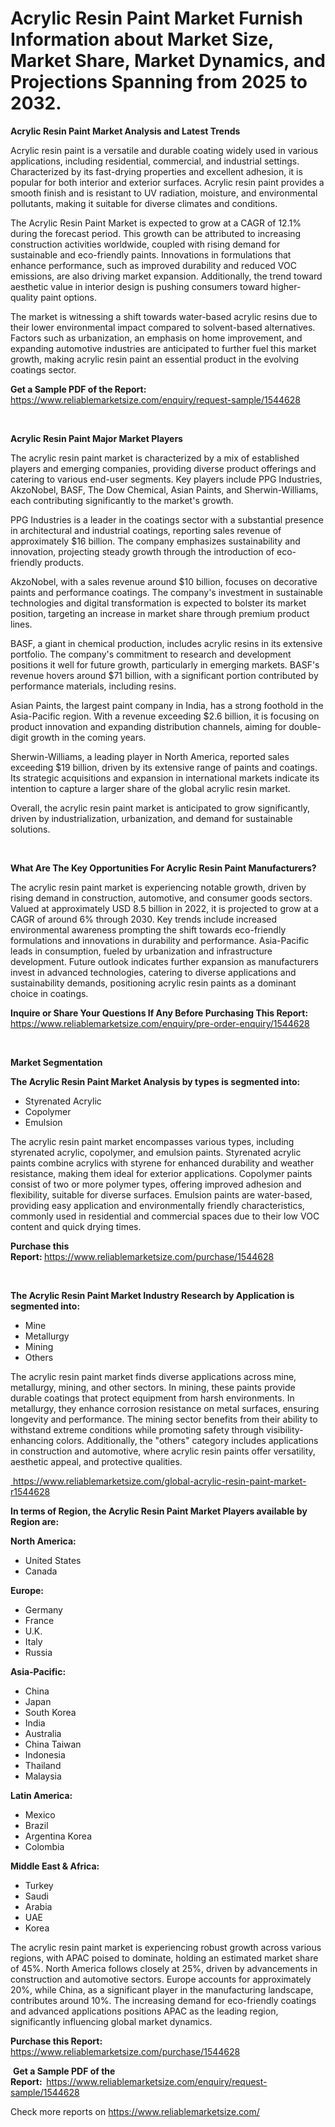 <p><h1>Acrylic Resin Paint Market Furnish Information about Market Size, Market Share, Market Dynamics, and Projections Spanning from 2025 to 2032.</h1></p><p><strong>Acrylic Resin Paint Market Analysis and Latest Trends</strong></p>
<p><p>Acrylic resin paint is a versatile and durable coating widely used in various applications, including residential, commercial, and industrial settings. Characterized by its fast-drying properties and excellent adhesion, it is popular for both interior and exterior surfaces. Acrylic resin paint provides a smooth finish and is resistant to UV radiation, moisture, and environmental pollutants, making it suitable for diverse climates and conditions.</p><p>The Acrylic Resin Paint Market is expected to grow at a CAGR of 12.1% during the forecast period. This growth can be attributed to increasing construction activities worldwide, coupled with rising demand for sustainable and eco-friendly paints. Innovations in formulations that enhance performance, such as improved durability and reduced VOC emissions, are also driving market expansion. Additionally, the trend toward aesthetic value in interior design is pushing consumers toward higher-quality paint options.</p><p>The market is witnessing a shift towards water-based acrylic resins due to their lower environmental impact compared to solvent-based alternatives. Factors such as urbanization, an emphasis on home improvement, and expanding automotive industries are anticipated to further fuel this market growth, making acrylic resin paint an essential product in the evolving coatings sector.</p></p>
<p><strong>Get a Sample PDF of the Report:&nbsp;</strong> <a href="https://www.reliablemarketsize.com/enquiry/request-sample/1544628?utm_campaign=2453&utm_medium=2&utm_source=Github&utm_content=ia&utm_term=31032025&utm_id=acrylic-resin-paint">https://www.reliablemarketsize.com/enquiry/request-sample/1544628</a></p>
<p>&nbsp;</p>
<p><strong>Acrylic Resin Paint Major Market Players</strong></p>
<p><p>The acrylic resin paint market is characterized by a mix of established players and emerging companies, providing diverse product offerings and catering to various end-user segments. Key players include PPG Industries, AkzoNobel, BASF, The Dow Chemical, Asian Paints, and Sherwin-Williams, each contributing significantly to the market's growth.</p><p>PPG Industries is a leader in the coatings sector with a substantial presence in architectural and industrial coatings, reporting sales revenue of approximately $16 billion. The company emphasizes sustainability and innovation, projecting steady growth through the introduction of eco-friendly products.</p><p>AkzoNobel, with a sales revenue around $10 billion, focuses on decorative paints and performance coatings. The company's investment in sustainable technologies and digital transformation is expected to bolster its market position, targeting an increase in market share through premium product lines.</p><p>BASF, a giant in chemical production, includes acrylic resins in its extensive portfolio. The company's commitment to research and development positions it well for future growth, particularly in emerging markets. BASF's revenue hovers around $71 billion, with a significant portion contributed by performance materials, including resins.</p><p>Asian Paints, the largest paint company in India, has a strong foothold in the Asia-Pacific region. With a revenue exceeding $2.6 billion, it is focusing on product innovation and expanding distribution channels, aiming for double-digit growth in the coming years.</p><p>Sherwin-Williams, a leading player in North America, reported sales exceeding $19 billion, driven by its extensive range of paints and coatings. Its strategic acquisitions and expansion in international markets indicate its intention to capture a larger share of the global acrylic resin market.</p><p>Overall, the acrylic resin paint market is anticipated to grow significantly, driven by industrialization, urbanization, and demand for sustainable solutions.</p></p>
<p>&nbsp;</p>
<p><strong>What Are The Key Opportunities For Acrylic Resin Paint Manufacturers?</strong></p>
<p><p>The acrylic resin paint market is experiencing notable growth, driven by rising demand in construction, automotive, and consumer goods sectors. Valued at approximately USD 8.5 billion in 2022, it is projected to grow at a CAGR of around 6% through 2030. Key trends include increased environmental awareness prompting the shift towards eco-friendly formulations and innovations in durability and performance. Asia-Pacific leads in consumption, fueled by urbanization and infrastructure development. Future outlook indicates further expansion as manufacturers invest in advanced technologies, catering to diverse applications and sustainability demands, positioning acrylic resin paints as a dominant choice in coatings.</p></p>
<p><strong>Inquire or Share Your Questions If Any Before Purchasing This Report:</strong> <a href="https://www.reliablemarketsize.com/enquiry/pre-order-enquiry/1544628?utm_campaign=2453&utm_medium=2&utm_source=Github&utm_content=ia&utm_term=31032025&utm_id=acrylic-resin-paint">https://www.reliablemarketsize.com/enquiry/pre-order-enquiry/1544628</a></p>
<p>&nbsp;</p>
<p><strong>Market Segmentation</strong></p>
<p><strong>The Acrylic Resin Paint Market Analysis by types is segmented into:</strong></p>
<p><ul><li>Styrenated Acrylic</li><li>Copolymer</li><li>Emulsion</li></ul></p>
<p><p>The acrylic resin paint market encompasses various types, including styrenated acrylic, copolymer, and emulsion paints. Styrenated acrylic paints combine acrylics with styrene for enhanced durability and weather resistance, making them ideal for exterior applications. Copolymer paints consist of two or more polymer types, offering improved adhesion and flexibility, suitable for diverse surfaces. Emulsion paints are water-based, providing easy application and environmentally friendly characteristics, commonly used in residential and commercial spaces due to their low VOC content and quick drying times.</p></p>
<p><strong>Purchase this Report:&nbsp;</strong><a href="https://www.reliablemarketsize.com/purchase/1544628?utm_campaign=2453&utm_medium=2&utm_source=Github&utm_content=ia&utm_term=31032025&utm_id=acrylic-resin-paint">https://www.reliablemarketsize.com/purchase/1544628</a></p>
<p>&nbsp;</p>
<p><strong>The Acrylic Resin Paint Market Industry Research by Application is segmented into:</strong></p>
<p><ul><li>Mine</li><li>Metallurgy</li><li>Mining</li><li>Others</li></ul></p>
<p><p>The acrylic resin paint market finds diverse applications across mine, metallurgy, mining, and other sectors. In mining, these paints provide durable coatings that protect equipment from harsh environments. In metallurgy, they enhance corrosion resistance on metal surfaces, ensuring longevity and performance. The mining sector benefits from their ability to withstand extreme conditions while promoting safety through visibility-enhancing colors. Additionally, the "others" category includes applications in construction and automotive, where acrylic resin paints offer versatility, aesthetic appeal, and protective qualities.</p></p>
<p><a href="https://www.reliablemarketsize.com/global-acrylic-resin-paint-market-r1544628?utm_campaign=2453&utm_medium=2&utm_source=Github&utm_content=ia&utm_term=31032025&utm_id=acrylic-resin-paint">&nbsp;https://www.reliablemarketsize.com/global-acrylic-resin-paint-market-r1544628</a></p>
<p><strong>In terms of Region, the Acrylic Resin Paint Market Players available by Region are:</strong></p>
<p>
    <p> <strong> North America: </strong>
        <ul>
            <li>United States</li>
            <li>Canada</li>
        </ul>
        </p> 
    <p> <strong> Europe: </strong>
        <ul>
            <li>Germany</li>
            <li>France</li>
            <li>U.K.</li>
            <li>Italy</li>
            <li>Russia</li>
        </ul>
        </p> 
    <p> <strong> Asia-Pacific: </strong>
        <ul>
            <li>China</li>
            <li>Japan</li>
            <li>South Korea</li>
            <li>India</li>
            <li>Australia</li>
            <li>China Taiwan</li>
            <li>Indonesia</li>
            <li>Thailand</li>
            <li>Malaysia</li>
        </ul>
        </p> 
    <p> <strong> Latin America: </strong>
        <ul>
            <li>Mexico</li>
            <li>Brazil</li>
            <li>Argentina Korea</li>
            <li>Colombia</li>
        </ul>
        </p> 
    <p> <strong> Middle East & Africa: </strong>
        <ul>
            <li>Turkey</li>
            <li>Saudi</li>
            <li>Arabia</li>
            <li>UAE</li>
            <li>Korea</li>
        </ul>
    </p>
    </p>
<p><p>The acrylic resin paint market is experiencing robust growth across various regions, with APAC poised to dominate, holding an estimated market share of 45%. North America follows closely at 25%, driven by advancements in construction and automotive sectors. Europe accounts for approximately 20%, while China, as a significant player in the manufacturing landscape, contributes around 10%. The increasing demand for eco-friendly coatings and advanced applications positions APAC as the leading region, significantly influencing global market dynamics.</p></p>
<p><strong>Purchase this Report: </strong><a href="https://www.reliablemarketsize.com/purchase/1544628?utm_campaign=2453&utm_medium=2&utm_source=Github&utm_content=ia&utm_term=31032025&utm_id=acrylic-resin-paint">https://www.reliablemarketsize.com/purchase/1544628</a></p>
<p>&nbsp;<strong>Get a Sample PDF of the Report:&nbsp;&nbsp;</strong><a href="https://www.reliablemarketsize.com/enquiry/request-sample/1544628?utm_campaign=2453&utm_medium=2&utm_source=Github&utm_content=ia&utm_term=31032025&utm_id=acrylic-resin-paint">https://www.reliablemarketsize.com/enquiry/request-sample/1544628</a></p>
<p><strong></strong></p>
<p>Check more reports on <a href="https://www.reliablemarketsize.com/?utm_campaign=2453&utm_medium=2&utm_source=Github&utm_content=ia&utm_term=31032025&utm_id=acrylic-resin-paint">https://www.reliablemarketsize.com/</a></p>